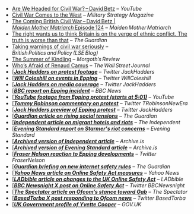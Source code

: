 * [Are We Headed for Civil War? – David Betz](https://www.youtube.com/watch?v=3h49O0AGxx0) – *YouTube*
* [Civil War Comes to the West](https://www.militarystrategymagazine.com/article/civil-war-comes-to-the-west/) – *Military Strategy Magazine*
* [The Coming British Civil War – David Betz | *Maiden Mother Matriarch* Episode 124](https://www.louiseperry.co.uk/p/the-coming-british-civil-war-david) – *Maiden Mother Matriarch*
* [The right wants us to think Britain is on the verge of ethnic conflict. The truth is worse than that](https://www.theguardian.com/commentisfree/2025/jul/14/britain-ethnic-conflict-right-migrant-decline) – *The Guardian*
* [Taking warnings of civil war seriously](https://blogs.lse.ac.uk/politicsandpolicy/taking-warnings-of-civil-war-seriously/) – *British Politics and Policy (LSE Blog)*
* [The Summer of Kindling](https://morgoth.substack.com/p/the-summer-of-kindling) – *Morgoth’s Review*
* [Who’s Afraid of Renaud Camus](https://archive.jwest.org/Articles/Green2025-RenaudCamus.pdf) – *The Wall Street Journal*
* [[***Jack Hadders on protest footage***]( ***\](https://x.com/JackHadders/status/1948464230086107457)) – *Twitter JackHadders*
* [[***Will Coleshill on events in Epping***]( ***\](https://x.com/WillColeshill/status/1948438194199920759)) – *Twitter WillColeshill*
* [[***Jack Hadders on media coverage***]( ***\](https://x.com/JackHadders/status/1948446872252600663)) – *Twitter JackHadders*
* [[***BBC report on Epping incident***]( ***\](https://www.bbc.com/news/articles/cm202n3j0jro)) – *BBC News*
* [[***YouTube footage from Epping protest (starts at 5:01)***]( ***\](https://youtu.be/YtBtOaegs4c?t=301)) – *YouTube*
* [[***Tommy Robinson commentary on protest***]( ***\](https://x.com/TRobinsonNewEra/status/1948460681197433005)) – *Twitter TRobinsonNewEra*
* [[***Jack Hadders preview of Epping protest***]( ***\](https://x.com/JackHadders/status/1947729417402277971)) – *Twitter JackHadders*
* [[***Guardian article on rising social tensions***]( ***\](https://www.theguardian.com/uk-news/2025/jul/15/social-tensions-british-people-polarisation-research)) – *The Guardian*
* [[***Independent article on migrant hotels and riots***]( ***\](https://www.independent.co.uk/news/uk/politics/migrant-hotels-riots-summer-epping-canary-wharf-b2795032.html)) – *The Independent*
* [[***Evening Standard report on Starmer's riot concerns***]( ***\](https://www.standard.co.uk/news/politics/starmer-fears-summer-riots-uk-epping-migrant-hotels-b1239569.html)) – *Evening Standard*
* [[***Archived version of Independent article***]( ***\](https://archive.is/JxZFe)) – *Archive.is*
* [[***Archived version of Evening Standard article***]( ***\](https://archive.is/4ezdU)) – *Archive.is*
* [[***Fraser Nelson reaction to Epping developments***]( ***\](https://x.com/FraserNelson/status/1948646539641192780)) – *Twitter FraserNelson*
* [[***Guardian briefing on new internet safety rules***]( ***\](https://www.theguardian.com/world/2025/jul/24/thursday-briefing-everything-you-need-to-know-about-the-new-internet-safety-rules)) – *The Guardian*
* [[***Yahoo News article on Online Safety Act measures***]( ***\](https://uk.news.yahoo.com/online-safety-act-measures-protect-170644971.html?guccounter=1&guce_referrer=aHR0cHM6Ly93d3cuZ29vZ2xlLmNvbS8&guce_referrer_sig=AQAAACE4l1l_oeBywimxEGR1vEWtd6VbMdVIcMet2XQ9d3ZQI62Xa45uIv-uIS8RfaxcvFjm0yw0B29jPZ0Q0xhND8R2OaLub14K1oxpitoHS4Gmbvkc8gKdm6AiLOIwMY9502tJuxGiF0db6GvfYMwY5zGTDgaC9XocK5ZogKjm4CTM)) – *Yahoo News*
* [[***LADbible article on changes to the UK Online Safety Act***]( ***\](https://www.ladbible.com/news/uk-news/uk-online-safety-act-changes-711014-20250724)) – *LADbible*
* [[***BBC Newsnight X post on Online Safety Act***]( ***\](https://x.com/bbcnewsnight/status/1948530839152927009?s=46&t=yHdFAv2YVN90mg5_xAsv2A)) – *Twitter BBCNewsnight*
* [[***The Spectator article on Ofcom’s stance toward Gab***]( ***\](https://thespectator.com/topic/british-regulator-ofcom-threaten-gab/)) – *The Spectator*
* [[***BasedTorba X post responding to Ofcom news***]( ***\](https://x.com/basedtorba/status/1904947417637634176?s=46&t=yHdFAv2YVN90mg5_xAsv2A)) – *Twitter BasedTorba*
* [[***UK Government profile of Yvette Cooper***]( ***\](https://www.gov.uk/government/people/yvette-cooper)) – *GOV.UK*
